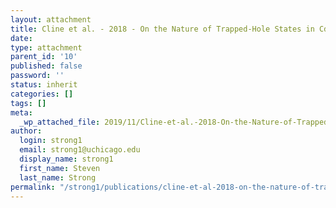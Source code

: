```yaml
---
layout: attachment
title: Cline et al. - 2018 - On the Nature of Trapped-Hole States in CdS Nanocr
date: 
type: attachment
parent_id: '10'
published: false
password: ''
status: inherit
categories: []
tags: []
meta:
  _wp_attached_file: 2019/11/Cline-et-al.-2018-On-the-Nature-of-Trapped-Hole-States-in-CdS-Nanocr.pdf
author:
  login: strong1
  email: strong1@uchicago.edu
  display_name: strong1
  first_name: Steven
  last_name: Strong
permalink: "/strong1/publications/cline-et-al-2018-on-the-nature-of-trapped-hole-states-in-cds-nanocr/"
---
```

